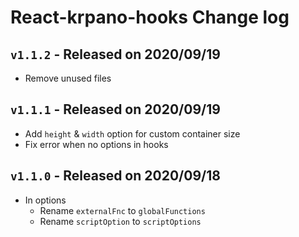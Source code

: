 # React-krpano-hooks Change log

## `v1.1.2` - Released on 2020/09/19
  * Remove unused files

## `v1.1.1` - Released on 2020/09/19
  * Add `height` & `width` option for custom container size
  * Fix error when no options in hooks

## `v1.1.0` - Released on 2020/09/18
  * In options
    + Rename `externalFnc` to `globalFunctions`
    + Rename `scriptOption` to `scriptOptions`